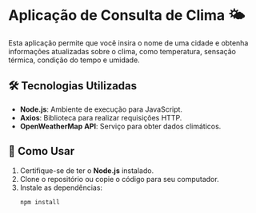 # Aplicação de Consulta de Clima 🌤️

Esta aplicação permite que você insira o nome de uma cidade e obtenha informações atualizadas sobre o clima, como temperatura, sensação térmica, condição do tempo e umidade.

## 🛠️ Tecnologias Utilizadas
- **Node.js**: Ambiente de execução para JavaScript.
- **Axios**: Biblioteca para realizar requisições HTTP.
- **OpenWeatherMap API**: Serviço para obter dados climáticos.

## 🚀 Como Usar
1. Certifique-se de ter o **Node.js** instalado.
2. Clone o repositório ou copie o código para seu computador.
3. Instale as dependências:
   ```bash
   npm install
